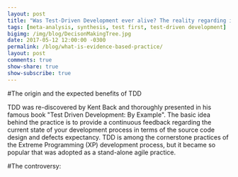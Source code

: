 ```yaml
---
layout: post
title: "Was Test-Driven Development ever alive? The reality regarding its impacts on the productivity and quality"
tags: [meta-analysis, synthesis, test first, test-driven development]
bigimg: /img/blog/DecisonMakingTree.jpg
date: 2017-05-12 12:00:00 -0300
permalink: /blog/what-is-evidence-based-practice/
layout: post
comments: true
show-share: true
show-subscribe: true
---
```


#The origin and the expected benefits of TDD

TDD was re-discovered by Kent Back and thoroughly presented in his famous book "Test Driven Development: By Example". The basic idea behind the practice is to provide a continuous feedback regarding the current state of your development process in terms of the source code design and defects expectancy. TDD is among the cornerstone practices of the Extreme Programming (XP) development process, but it became so popular that was adopted as a stand-alone agile practice. 


#The controversy: 


